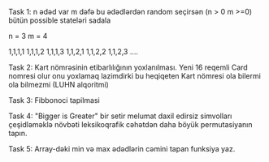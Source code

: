 Task 1: n ədəd var m dəfə bu ədədlərdən random seçirsən (n > 0 m >=0) bütün possible stateləri sadala

n = 3 m = 4

1,1,1,1 1,1,1,2 1,1,1,3 1,1,2,1 1,1,2,2 1,1,2,3 ....

Task 2: Kart nömrəsinin etibarlılığının yoxlanılması. Yeni 16 reqemli Card nomresi olur onu yoxlamaq lazimdirki bu heqiqeten Kart nömresi ola bilermi ola bilmezmi (LUHN alqoritmi)

Task 3: Fibbonoci tapilmasi

Task 4: "Bigger is Greater" bir setir melumat daxil edirsiz simvolları çeşidləməklə növbəti leksikoqrafik cəhətdən daha böyük permutasiyanın tapın.

Task 5: Array-dəki min və max ədədlərin cəmini tapan funksiya yaz.
